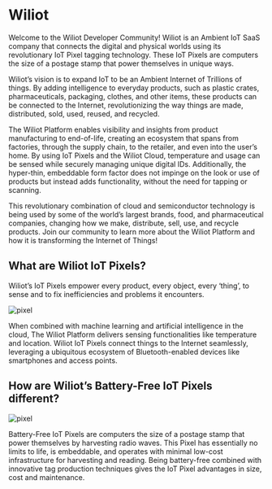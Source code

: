 # Wiliot

Welcome to the Wiliot Developer Community! Wiliot is an Ambient IoT SaaS company that connects the digital and physical worlds using its revolutionary IoT Pixel tagging technology. These IoT Pixels are computers the size of a postage stamp that power themselves in unique ways. ​

Wiliot’s vision is to expand IoT to be an Ambient Internet of Trillions of things. By adding intelligence to everyday products, such as plastic crates, pharmaceuticals, packaging, clothes, and other items, these products can be connected to the Internet, revolutionizing the way things are made, distributed, sold, used, reused, and recycled. ​

The Wiliot Platform enables visibility and insights from product manufacturing to end-of-life, creating an ecosystem that spans from factories, through the supply chain, to the retailer, and even into the user’s home. By using IoT Pixels and the Wiliot Cloud, temperature and usage can be sensed while securely managing unique digital IDs. Additionally, the hyper-thin, embeddable form factor does not impinge on the look or use of products but instead adds functionality, without the need for tapping or scanning. ​

This revolutionary combination of cloud and semiconductor technology is being used by some of the world’s largest brands, food, and pharmaceutical companies, changing how we make, distribute, sell, use, and recycle products. Join our community to learn more about the Wiliot Platform and how it is transforming the Internet of Things!

## What are Wiliot IoT Pixels?

Wiliot’s IoT Pixels empower every product, every object, every ‘thing’, to sense and to fix inefficiencies and problems it encounters.

![pixel](https://www.wiliot.com/src/uploads/CGI-TAG-update-01.png)

When combined with machine learning and artificial intelligence in the cloud, The Wiliot Platform delivers sensing functionalities like temperature and location. Wiliot IoT Pixels connect things to the Internet seamlessly, leveraging a ubiquitous ecosystem of Bluetooth-enabled devices like smartphones and access points.

## How are Wiliot’s Battery-Free IoT Pixels different?

![pixel](https://www.wiliot.com/src/uploads/Wiliot-IoT-Pixel_2022-09-07-193150_hdoh.png)

Battery-Free IoT Pixels are computers the size of a postage stamp that power themselves by harvesting radio waves.
This Pixel has essentially no limits to life, is embeddable, and operates with minimal low-cost infrastructure for harvesting and reading. Being battery-free combined with innovative tag production techniques gives the IoT Pixel advantages in size, cost and maintenance.

